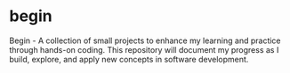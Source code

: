 # begin
Begin - A collection of small projects to enhance my learning and practice through hands-on coding. This repository will document my progress as I build, explore, and apply new concepts in software development.
